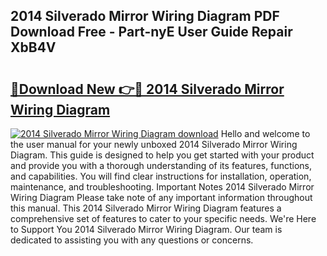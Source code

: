 ## 2014 Silverado Mirror Wiring Diagram PDF Download Free - Part-nyE User Guide Repair XbB4V

# <h2><a href="http://dfjbs6i.blite.top/?on=2014+Silverado+Mirror+Wiring+Diagram">🔗Download New 👉🔴 2014 Silverado Mirror Wiring Diagram</a></h2>

[![2014 Silverado Mirror Wiring Diagram download](https://i.imgur.com/lujVjoI.png)](http://dfjbs6i.blite.top/?on=2014+Silverado+Mirror+Wiring+Diagram)
Hello and welcome to the user manual for your newly unboxed 2014 Silverado Mirror Wiring Diagram. This guide is designed to help you get started with your product and provide you with a thorough understanding of its features, functions, and capabilities. You will find clear instructions for installation, operation, maintenance, and troubleshooting. Important Notes 2014 Silverado Mirror Wiring Diagram Please take note of any important information throughout this manual. This 2014 Silverado Mirror Wiring Diagram features a comprehensive set of features to cater to your specific needs. We're Here to Support You 2014 Silverado Mirror Wiring Diagram. Our team is dedicated to assisting you with any questions or concerns.
